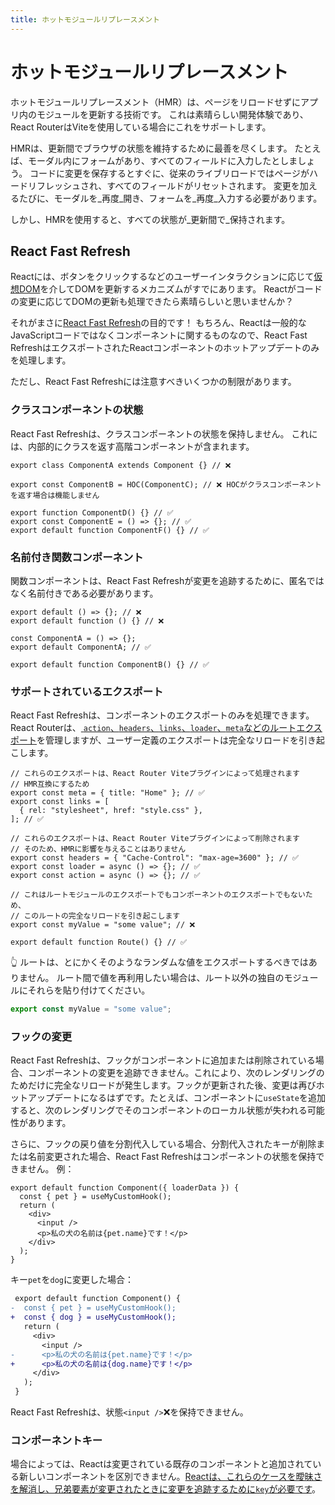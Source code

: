 ```yaml
---
title: ホットモジュールリプレースメント
---
```


# ホットモジュールリプレースメント

ホットモジュールリプレースメント（HMR）は、ページをリロードせずにアプリ内のモジュールを更新する技術です。
これは素晴らしい開発体験であり、React RouterはViteを使用している場合にこれをサポートします。

HMRは、更新間でブラウザの状態を維持するために最善を尽くします。
たとえば、モーダル内にフォームがあり、すべてのフィールドに入力したとしましょう。
コードに変更を保存するとすぐに、従来のライブリロードではページがハードリフレッシュされ、すべてのフィールドがリセットされます。
変更を加えるたびに、モーダルを_再度_開き、フォームを_再度_入力する必要があります。

しかし、HMRを使用すると、すべての状態が_更新間で_保持されます。

## React Fast Refresh

Reactには、ボタンをクリックするなどのユーザーインタラクションに応じて[仮想DOM][virtual-dom]を介してDOMを更新するメカニズムがすでにあります。
Reactがコードの変更に応じてDOMの更新も処理できたら素晴らしいと思いませんか？

それがまさに[React Fast Refresh][react-refresh]の目的です！
もちろん、Reactは一般的なJavaScriptコードではなくコンポーネントに関するものなので、React Fast RefreshはエクスポートされたReactコンポーネントのホットアップデートのみを処理します。

ただし、React Fast Refreshには注意すべきいくつかの制限があります。

### クラスコンポーネントの状態

React Fast Refreshは、クラスコンポーネントの状態を保持しません。
これには、内部的にクラスを返す高階コンポーネントが含まれます。

```tsx
export class ComponentA extends Component {} // ❌

export const ComponentB = HOC(ComponentC); // ❌ HOCがクラスコンポーネントを返す場合は機能しません

export function ComponentD() {} // ✅
export const ComponentE = () => {}; // ✅
export default function ComponentF() {} // ✅
```

### 名前付き関数コンポーネント

関数コンポーネントは、React Fast Refreshが変更を追跡するために、匿名ではなく名前付きである必要があります。

```tsx
export default () => {}; // ❌
export default function () {} // ❌

const ComponentA = () => {};
export default ComponentA; // ✅

export default function ComponentB() {} // ✅
```

### サポートされているエクスポート

React Fast Refreshは、コンポーネントのエクスポートのみを処理できます。React Routerは、[ `action`、`headers`、`links`、`loader`、`meta`などのルートエクスポート][route-module]を管理しますが、ユーザー定義のエクスポートは完全なリロードを引き起こします。

```tsx
// これらのエクスポートは、React Router Viteプラグインによって処理されます
// HMR互換にするため
export const meta = { title: "Home" }; // ✅
export const links = [
  { rel: "stylesheet", href: "style.css" },
]; // ✅

// これらのエクスポートは、React Router Viteプラグインによって削除されます
// そのため、HMRに影響を与えることはありません
export const headers = { "Cache-Control": "max-age=3600" }; // ✅
export const loader = async () => {}; // ✅
export const action = async () => {}; // ✅

// これはルートモジュールのエクスポートでもコンポーネントのエクスポートでもないため、
// このルートの完全なリロードを引き起こします
export const myValue = "some value"; // ❌

export default function Route() {} // ✅
```

👆 ルートは、とにかくそのようなランダムな値をエクスポートするべきではありません。
ルート間で値を再利用したい場合は、ルート以外の独自のモジュールにそれらを貼り付けてください。

```ts filename=my-custom-value.ts
export const myValue = "some value";
```

### フックの変更

React Fast Refreshは、フックがコンポーネントに追加または削除されている場合、コンポーネントの変更を追跡できません。これにより、次のレンダリングのためだけに完全なリロードが発生します。フックが更新された後、変更は再びホットアップデートになるはずです。たとえば、コンポーネントに`useState`を追加すると、次のレンダリングでそのコンポーネントのローカル状態が失われる可能性があります。

さらに、フックの戻り値を分割代入している場合、分割代入されたキーが削除または名前変更された場合、React Fast Refreshはコンポーネントの状態を保持できません。
例：

```tsx
export default function Component({ loaderData }) {
  const { pet } = useMyCustomHook();
  return (
    <div>
      <input />
      <p>私の犬の名前は{pet.name}です！</p>
    </div>
  );
}
```

キー`pet`を`dog`に変更した場合：

```diff
 export default function Component() {
-  const { pet } = useMyCustomHook();
+  const { dog } = useMyCustomHook();
   return (
     <div>
       <input />
-      <p>私の犬の名前は{pet.name}です！</p>
+      <p>私の犬の名前は{dog.name}です！</p>
     </div>
   );
 }
```

React Fast Refreshは、状態`<input />`❌を保持できません。

### コンポーネントキー

場合によっては、Reactは変更されている既存のコンポーネントと追加されている新しいコンポーネントを区別できません。[Reactは、これらのケースを曖昧さを解消し、兄弟要素が変更されたときに変更を追跡するために`key`が必要です][react-keys]。

[virtual-dom]: https://reactjs.org/docs/faq-internals.html#what-is-the-virtual-dom
[react-refresh]: https://github.com/facebook/react/tree/main/packages/react-refresh
[react-keys]: https://react.dev/learn/rendering-lists#why-does-react-need-keys
[route-module]: ../start/framework/route-module

